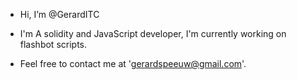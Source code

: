 - Hi, I’m @GerardITC

- I'm A solidity and JavaScript developer, I'm currently working on flashbot scripts. 

- Feel free to contact me at 'gerardspeeuw@gmail.com'.

